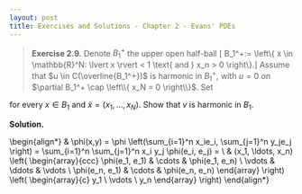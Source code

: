 ```yaml
---
layout: post
title: Exercises and Solutions - Chapter 2 - Evans' PDEs
---
```




> **Exercise 2.9.** Denote $B_1^+$ the upper open half-ball \[ B_1^+:= \left\\{ x \in \mathbb{R}^N: \lvert x \rvert < 1 \text{ and } x_n > 0 \right\\}.\] Assume that $u \in C(\overline{B_1^+})$ is harmonic in $B_1^+$, with $u = 0$ on $\partial B_1^+ \cap \left\\{ x_N = 0 \right\\}$. Set

for every $x \in B_1$ and $\widetilde{x} = (x_1,\ldots, x_N)$. Show that $v$ is harmonic in $B_1$.

**Solution.**

\begin{align*}
  & \phi(x,y) = \phi \left(\sum_{i=1}^n x_ie_i, \sum_{j=1}^n y_je_j \right)
  = \sum_{i=1}^n \sum_{j=1}^n x_i y_j \phi(e_i, e_j) = \\
  & (x_1, \ldots, x_n) \left( \begin{array}{ccc}
      \phi(e_1, e_1) & \cdots & \phi(e_1, e_n) \\
      \vdots & \ddots & \vdots \\
      \phi(e_n, e_1) & \cdots & \phi(e_n, e_n)
    \end{array} \right)
  \left( \begin{array}{c}
      y_1 \\
      \vdots \\
      y_n
    \end{array} \right)
\end{align*}
